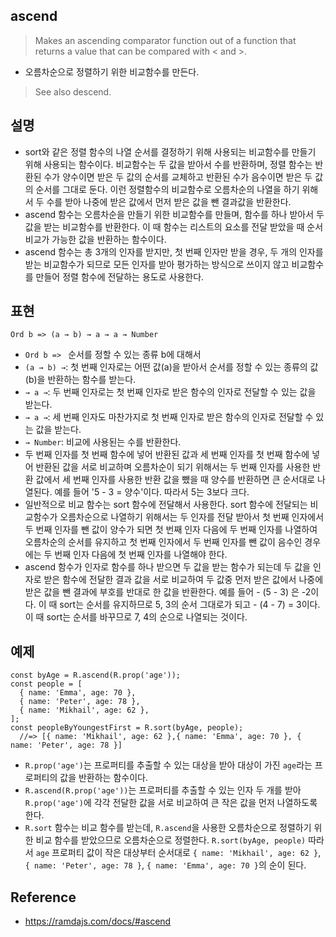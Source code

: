 ## ascend
> Makes an ascending comparator function out of a function that returns a value that can be compared with < and >.
- 오름차순으로 정렬하기 위한 비교함수를 만든다.

> See also descend.

## 설명
- sort와 같은 정렬 함수의 나열 순서를 결정하기 위해 사용되는 비교함수를 만들기 위해 사용되는 함수이다. 비교함수는 두 값을 받아서 수를 반환하며, 정렬 함수는 반환된 수가 양수이면 받은 두 값의 순서를 교체하고 반환된 수가 음수이면 받은 두 값의 순서를 그대로 둔다. 이런 정렬함수의 비교함수로 오름차순의 나열을 하기 위해서 두 수를 받아 나중에 받은 값에서 먼저 받은 값을 뺀 결과값을 반환한다.
- ascend 함수는 오름차순을 만들기 위한 비교함수를 만들며, 함수를 하나 받아서 두 값을 받는 비교함수를 반환한다. 이 때 함수는 리스트의 요소를 전달 받았을 때 순서 비교가 가능한 값을 반환하는 함수이다.
- ascend 함수는 총 3개의 인자를 받지만, 첫 번째 인자만 받을 경우, 두 개의 인자를 받는 비교함수가 되므로 모든 인자를 받아 평가하는 방식으로 쓰이지 않고 비교함수를 만들어 정렬 함수에 전달하는 용도로 사용한다.

## 표현
```
Ord b => (a → b) → a → a → Number
```
- `Ord b => ` 순서를 정할 수 있는 종류 b에 대해서
- `(a → b) →`: 첫 번째 인자로는 어떤 값(a)을 받아서 순서를 정할 수 있는 종류의 값(b)을 반환하는 함수를 받는다.
- `→ a →`: 두 번째 인자로는 첫 번째 인자로 받은 함수의 인자로 전달할 수 있는 값을 받는다.
- `→ a →`: 세 번째 인자도 마찬가지로 첫 번째 인자로 받은 함수의 인자로 전달할 수 있는 값을 받는다.
- `→ Number`: 비교에 사용된는 수를 반환한다.
- 두 번째 인자를 첫 번째 함수에 넣어 반환된 값과 세 번째 인자를 첫 번째 함수에 넣어 반환된 값을 서로 비교하며 오름차순이 되기 위해서는 두 번째 인자를 사용한 반환 값에서 세 번째 인자를 사용한 반환 값을 뺐을 때 양수를 반환하면 큰 순서대로 나열된다. 예를 들어 '5 - 3 = 양수'이다. 따라서 5는 3보다 크다.
- 일반적으로 비교 함수는 sort 함수에 전달해서 사용한다. sort 함수에 전달되는 비교함수가 오름차순으로 나열하기 위해서는 두 인자를 전달 받아서 첫 번째 인자에서 두 번째 인자를 뺀 값이 양수가 되면 첫 번째 인자 다음에 두 번째 인자를 나열하여 오름차순의 순서를 유지하고 첫 번째 인자에서 두 번째 인자를 뺀 값이 음수인 경우에는 두 번째 인자 다음에 첫 번째 인자를 나열해야 한다.
- ascend 함수가 인자로 함수를 하나 받으면 두 값을 받는 함수가 되는데 두 값을 인자로 받은 함수에 전달한 결과 값을 서로 비교하여 두 값중 먼저 받은 값에서 나중에 받은 값을 뺀 결과에 부호를 반대로 한 값을 반환한다. 예를 들어 - (5 - 3) 은 -2이다. 이 때 sort는 순서를 유지하므로 5, 3의 순서 그대로가 되고 - (4 - 7) = 3이다. 이 때 sort는 순서를 바꾸므로 7, 4의 순으로 나열되는 것이다.

## 예제
```
const byAge = R.ascend(R.prop('age'));
const people = [
  { name: 'Emma', age: 70 },
  { name: 'Peter', age: 78 },
  { name: 'Mikhail', age: 62 },
];
const peopleByYoungestFirst = R.sort(byAge, people);
  //=> [{ name: 'Mikhail', age: 62 },{ name: 'Emma', age: 70 }, { name: 'Peter', age: 78 }]
```
- `R.prop('age')`는 프로퍼티를 추출할 수 있는 대상을 받아 대상이 가진 `age`라는 프로퍼티의 값을 반환하는 함수이다.
- `R.ascend(R.prop('age'))`는 프로퍼티를 추출할 수 있는 인자 두 개를 받아 `R.prop('age')`에 각각 전달한 값을 서로 비교하여 큰 작은 값을 먼저 나열하도록 한다.
- `R.sort` 함수는 비교 함수를 받는데, `R.ascend`을 사용한 오름차순으로 정렬하기 위한 비교 함수를 받았으므로 오름차순으로 정렬한다. `R.sort(byAge, people)` 따라서 `age` 프로퍼티 값이 작은 대상부터 순서대로 `{ name: 'Mikhail', age: 62 }`, `{ name: 'Peter', age: 78 }`, `{ name: 'Emma', age: 70 }`의 순이 된다.

## Reference
- https://ramdajs.com/docs/#ascend
